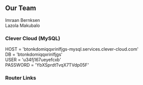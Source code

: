 ## Our Team
Imraan Bernksen <br>
Lazola Makubalo 


### Clever Cloud (MySQL)
HOST = 'btonkdomiqqxrinlfjgs-mysql.services.clever-cloud.com' <br>
DB = 'btonkdomiqqxrinlfjgs' <br>
USER = 'u34fj167ueyefcxb' <br>
PASSWORD = 'YbXSprdtTvqX7TVdp05F'

### Router Links
